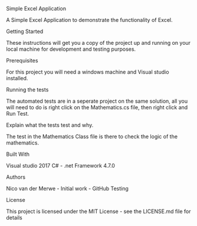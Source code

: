 Simple Excel Application

A Simple Excel Application to demonstrate the functionality of Excel.

Getting Started

These instructions will get you a copy of the project up and running on your local machine for development and testing purposes. 

Prerequisites

For this project you will need a windows machine and Visual studio installed.

Running the tests

The automated tests are in a seperate project on the same solution, all you will need to do is right click on the Mathematics.cs file, then right click and Run Test.

Explain what the tests test and why.

The test in the Mathematics Class file is there to check the logic of the mathematics.

Built With

Visual studio 2017 C# - .net Framework 4.7.0

Authors

Nico van der Merwe - Initial work - GitHub Testing

License

This project is licensed under the MIT License - see the LICENSE.md file for details
